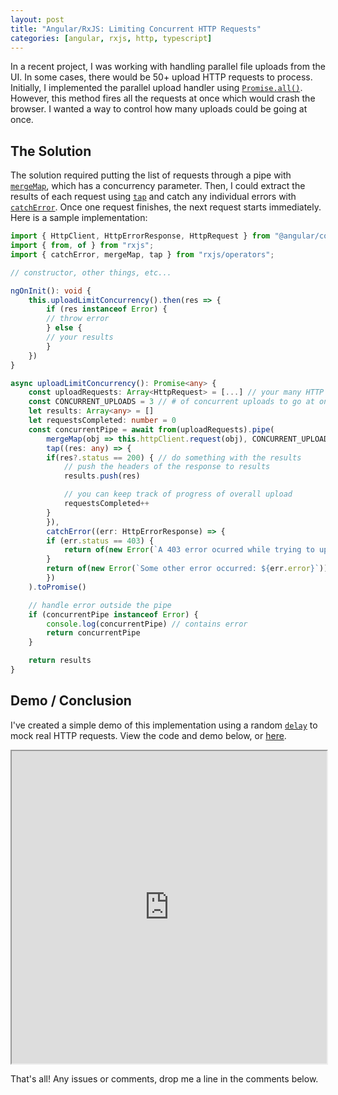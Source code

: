```yaml
---
layout: post
title: "Angular/RxJS: Limiting Concurrent HTTP Requests"
categories: [angular, rxjs, http, typescript]
---
```



In a recent project, I was working with handling parallel file uploads from the UI. In some cases, there would be 50+ upload HTTP requests to process. Initially, I implemented the parallel upload handler using [`Promise.all()`](https://developer.mozilla.org/en-US/docs/Web/JavaScript/Reference/Global_Objects/Promise/all). However, this method fires all the requests at once which would crash the browser. I wanted a way to control how many uploads could be going at once.

## The Solution

The solution required putting the list of requests through a pipe with [`mergeMap`](https://rxjs.dev/api/operators/mergeMap), which has a concurrency parameter. Then, I could extract the results of each request using [`tap`](https://rxjs.dev/api/operators/tap) and catch any individual errors with [`catchError`](https://rxjs.dev/api/operators/catchError). Once one request finishes, the next request starts immediately. Here is a sample implementation:

```typescript
import { HttpClient, HttpErrorResponse, HttpRequest } from "@angular/common/http";
import { from, of } from "rxjs";
import { catchError, mergeMap, tap } from "rxjs/operators";

// constructor, other things, etc...

ngOnInit(): void {
    this.uploadLimitConcurrency().then(res => {
        if (res instanceof Error) {
        // throw error
        } else {
        // your results
        }
    })
}

async uploadLimitConcurrency(): Promise<any> {
    const uploadRequests: Array<HttpRequest> = [...] // your many HTTP requests
    const CONCURRENT_UPLOADS = 3 // # of concurrent uploads to go at once
    let results: Array<any> = []
    let requestsCompleted: number = 0
    const concurrentPipe = await from(uploadRequests).pipe(
        mergeMap(obj => this.httpClient.request(obj), CONCURRENT_UPLOADS), // this allows us to limit concurrent uploads
        tap((res: any) => { 
        if(res?.status == 200) { // do something with the results
            // push the headers of the response to results
            results.push(res)

            // you can keep track of progress of overall upload
            requestsCompleted++
        }
        }),
        catchError((err: HttpErrorResponse) => {
        if (err.status == 403) { 
            return of(new Error(`A 403 error ocurred while trying to upload the file: ${err.error}`))
        }
        return of(new Error(`Some other error occurred: ${err.error}`))
        })
    ).toPromise()

    // handle error outside the pipe
    if (concurrentPipe instanceof Error) { 
        console.log(concurrentPipe) // contains error
        return concurrentPipe
    }

    return results
}
```

## Demo / Conclusion

I've created a simple demo of this implementation using a random [`delay`](https://rxjs.dev/api/operators/delay) to mock real HTTP requests. View the code and demo below, or [here](https://stackblitz.com/edit/angular-t2hjd3).

<iframe style="width: 100%; height: 500px" src="https://stackblitz.com/edit/angular-t2hjd3?ctl=1&embed=1&file=src/app/app.component.ts&view=preview"></iframe>

That's all! Any issues or comments, drop me a line in the comments below.